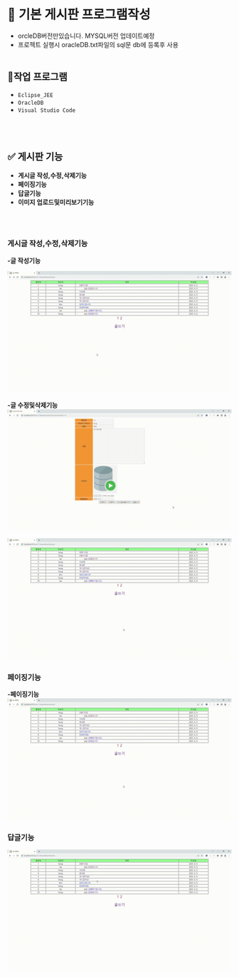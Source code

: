 # 📝 기본 게시판 프로그램작성
 - orcleDB버전만있습니다. MYSQL버전 업데이트예정
 - 프로젝트 실행시 oracleDB.txt파일의 sql문 db에 등록후 사용
<br><br>

## 📒작업 프로그램
- `Eclipse_JEE`
- `OracleDB`
- `Visual Studio Code`
<br><br><br><br>




## ✅ 게시판 기능
- <b>게시글 작성,수정,삭제기능
- <b>페이징기능
- <b>답글기능
- <b>이미지 업로드및미리보기기능

<br><br>
  ### 게시글 작성,수정,삭제기능
  -<B>글 작성기능
  
<img src='/mkimage/글작성.gif'>
          
         
  -<B>글 수정및삭제기능
<img src='/mkimage/글수정.gif'>
 
<img src='/mkimage/글삭제.gif'>
  
  

  ### 페이징기능
  -<b>페이징기능
<img src='/mkimage/페이징.gif'>
  
  ### 답글기능
  
<img src='/mkimage/답글.gif'>
  
